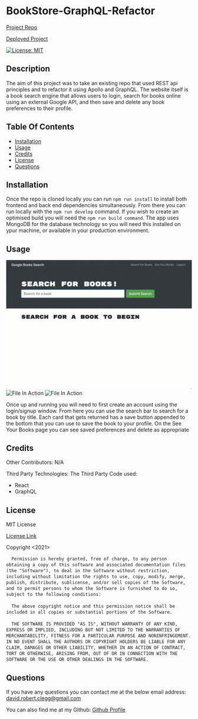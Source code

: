 # BookStore-GraphQL-Refactor 

[Project Repo](https://github.com/Cleggatron/BookStore-GraphQL-Refactor )

[Deployed Project](https://lit-island-86967.herokuapp.com/)

  
  [![License: MIT](https://img.shields.io/badge/License-MIT-yellow.svg)](https://opensource.org/licenses/MIT)

  ## Description

  The aim of this project was to take an existing repo that used REST api principles and to refactor it using Apollo and GraphQL. The website itself is a book search engine that allows users to login, search for books online using an external Google API, and then save and delete any book preferences to their profile.

  ## Table Of Contents

  - [Installation](#installation)
  - [Usage](#usage)
  - [Credits](#credits)
  - [License](#license)
  - [Questions](#questions)

  ## Installation

  Once the repo is cloned locally you can run `npm run install` to install both frontend and back end dependencies simultaneously. From there you can run locally with the `npm run develop` command. If you wish to create an optimised build you will need the `npm run build command`. The app uses MongoDB for the database technology so you will need this installed on ypur machine, or available in your production environment.

  ## Usage

  ![File In Action](./assets\21-mern-homework-demo-01.gif)
  ![File In Action](./assets\21-mern-homework-demo-02.gif)
  ![File In Action](./assets\21-mern-homework-demo-03.gif)


  Once up and running you will need to first create an account using the login/signup window. From here you can use the search bar to search for a book by title. Each card that gets returned has a save button appended to the bottom that you can use to save the book to your profile. On the See Your Books page you can see saved preferences and delete as appropriate

  ## Credits

  Other Contributors: 
  N/A

  Third Party Technologies:
  The Third Party Code used:
 - React
 -  GraphQL


  ## License
  MIT License

  [License Link](https://opensource.org/licenses/MIT)

  Copyright <2021> <David Clegg>

      Permission is hereby granted, free of charge, to any person obtaining a copy of this software and associated documentation files (the "Software"), to deal in the Software without restriction, including without limitation the rights to use, copy, modify, merge, publish, distribute, sublicense, and/or sell copies of the Software, and to permit persons to whom the Software is furnished to do so, subject to the following conditions:
      
      The above copyright notice and this permission notice shall be included in all copies or substantial portions of the Software.
      
      THE SOFTWARE IS PROVIDED "AS IS", WITHOUT WARRANTY OF ANY KIND, EXPRESS OR IMPLIED, INCLUDING BUT NOT LIMITED TO THE WARRANTIES OF MERCHANTABILITY, FITNESS FOR A PARTICULAR PURPOSE AND NONINFRINGEMENT. IN NO EVENT SHALL THE AUTHORS OR COPYRIGHT HOLDERS BE LIABLE FOR ANY CLAIM, DAMAGES OR OTHER LIABILITY, WHETHER IN AN ACTION OF CONTRACT, TORT OR OTHERWISE, ARISING FROM, OUT OF OR IN CONNECTION WITH THE SOFTWARE OR THE USE OR OTHER DEALINGS IN THE SOFTWARE.  

  ## Questions

  If you have any questions you can contact me at the below email address:
  david.robert.clegg@gmail.com

  You can also find me at my Github:
  [Github Profile](https://github.com/Cleggatron)
